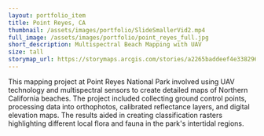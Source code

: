 ```yaml
---
layout: portfolio_item
title: Point Reyes, CA
thumbnail: /assets/images/portfolio/SlideSmallerVid2.mp4
full_image: /assets/images/portfolio/point_reyes_full.jpg
short_description: Multispectral Beach Mapping with UAV
size: tall
storymap_url: https://storymaps.arcgis.com/stories/a2265baddeef4e33829617c9d7542329
---
```


This mapping project at Point Reyes National Park involved using UAV technology and multispectral sensors to create detailed maps of Northern California beaches. The project included collecting ground control points, processing data into orthophotos, calibrated reflectance layers, and digital elevation maps. The results aided in creating classification rasters highlighting different local flora and fauna in the park's intertidal regions.

<!-- You can add more detailed content about the project here -->
